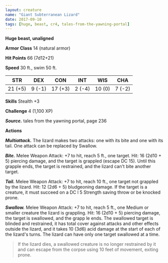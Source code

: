 ```yaml
---
layout: creature
name: "Giant Subterranean Lizard"
date: 2017-09-10
tags: [huge, beast, cr4, tales-from-the-yawning-portal]
---
```


**Huge beast, unaligned**

**Armor Class** 14 (natural armor)

**Hit Points** 66 (7d12+21)

**Speed** 30 ft., swim 50 ft.

|   STR   |   DEX   |   CON   |   INT   |   WIS   |   CHA   |
|:-----:|:-----:|:-----:|:-----:|:-----:|:-----:|
| 21 (+5) | 9 (-1) | 17 (+3) | 2 (-4) | 10 (0) | 7 (-2) |

**Skills** Stealth +3

**Challenge** 4 (1,100 XP)

***Source.*** tales from the yawning portal,  page 236

**Actions**

***Multiattack.*** The lizard makes two attacks: one with its bite and one with its tail. One attack can be replaced by Swallow.

***Bite.*** Melee Weapon Attack: +7 to hit, reach 5 ft., one target. Hit: 16 (2d10 + 5) piercing damage, and the target is grappled (escape DC 15). Until this grapple ends, the target is restrained, and the lizard can't bite another target.

***Tail.*** Melee Weapon Attack: +7 to hit, reach 10 ft., one target not grappled by the lizard. Hit: 12 (2d6 + 5) bludgeoning damage. If the target is a creature, it must succeed on a DC l 5 Strength saving throw or be knocked prone.

***Swallow.*** Melee Weapon Attack: +7 to hit, reach 5 ft., one Medium or smaller creature the lizard is grappling. Hit: 16 (2d10 + 5) piercing damage, the target is swallowed, and the grapp le ends. The swallowed target is blinded and restrained, it has total cover against attacks and other effects outside the lizard, and it takes 10 (3d6) acid damage at the start of each of the lizard's turns. The lizard can have only one target swallowed at a time.

>If the lizard dies, a swallowed creature is no longer restrained by it and can escape from the corpse using 10 feet of movement, exiting prone.

